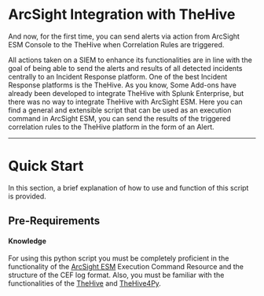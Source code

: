 # ArcSight Integration with TheHive
And now, for the first time, you can send alerts via action from ArcSight ESM Console to the TheHive when Correlation Rules are triggered.


All actions taken on a SIEM to enhance its functionalities are in line with the goal of being able to send the alerts and results of all detected incidents centrally to an Incident Response platform. One of the best Incident Response platforms is the TheHive. As you know, Some Add-ons have already been developed to integrate TheHive with Splunk Enterprise, but there was no way to integrate TheHive with ArcSight ESM.
Here you can find a general and extensible script that can be used as an execution command in ArcSight ESM, you can send the results of the triggered correlation rules  to the TheHive platform in the form of an Alert.

--------------------



# Quick Start
In this section, a brief explanation of how to use and function of this script is provided.


## Pre-Requirements

#### Knowledge
For using this python script you must be completely proficient in the functionality of the [ArcSight ESM](https://www.microfocus.com/en-us/cyberres/secops/arcsight-esm) Execution Command Resource and the structure of the CEF log format. 
Also, you must be familiar with the functionalities of the [TheHive](https://github.com/TheHive-Project) and [TheHive4Py](https://github.com/TheHive-Project/TheHive4py).


